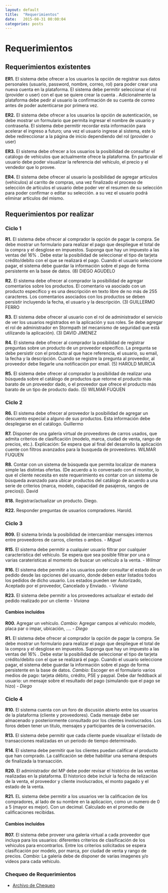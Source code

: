 ```yaml
---
layout: default
title:  "Requerimientos"
date:   2015-08-31 00:00:04
categories: posts
---
```


# Requerimientos

## Requerimientos existentes

**ER1.** El sistema debe ofrecer a los usuarios la opción de registrar sus datos personales (usuario, password, nombre, correo, rol) para poder crear una nueva cuenta en la plataforma. El sistema debe permitir seleccionar el rol (provider o user) con el que se quiere crear la cuenta . Adicionalmente la plataforma debe pedir al usuario la confirmación de su cuenta de correo antes de poder autenticarse por primera vez.

**ER2.** El sistema debe ofrecer a los usuarios la opción de autenticación, se debe mostrar un formulario que permita ingresar el nombre de usuario y contraseña. El sistema debe permitir recordar esta información para acelerar el ingreso a futuro; una vez el usuario ingrese al sistema, este lo debe redireccionar a la página de inicio dependiendo del rol (provider o user)

**ER3.** El sistema debe ofrecer a los usuarios la posibilidad de consultar el catálogo de vehículos que actualmente ofrece la plataforma. En particular el usuario debe poder visualizar la referencia del vehículo, el precio y el vendedor que lo provee.

**ER4.** El sistema debe ofrecer al usuario la posibilidad de agregar artículos (vehículos) al carrito de compras, una vez finalizado el proceso de selección de artículos el usuario debe poder ver el resumen de su selección para poder confirmar o editar su selección. a su vez el usuario podrá eliminar artículos del mismo.

## Requerimientos por realizar

### Ciclo 1

**R1.** El sistema debe ofrecer al comprador la opción de pagar la compra. Se debe mostrar un formulario para realizar el pago que despliegue el total de la compra y el desglose en impuestos. Suponga que hay un impuesto a las ventas del 16% . Debe estar la posibilidad de seleccionar el tipo de tarjeta crédito/debito con el que se realizará el pago. Cuando el usuario seleccione pagar, el sistema debe guardar la información sobre el pago de forma persistente en la base de datos. (8) DIEGO AGUDELO

**R2.** El sistema debe ofrecer al comprador la posibilidad de agregar comentarios sobre los productos. El comentario va  asociado con un producto específico y es una descripción en texto libre de no más de 255 caracteres. Los comentarios asociados con los productos se deben persistir incluyendo la fecha, el usuario y la descripción.  (3) GUILLERMO FERRO

**R3.** El sistema debe ofrecer al usuario con el rol de administrador el servicio de ver los usuarios registrados en la aplicación y sus roles. Se debe agregar el rol de administrador en Stormpath (el mecanismo de seguridad que está utilizando la aplicación). (3) DAVID JIMENEZ

**R4.** El sistema debe ofrecer al comprador la posibilidad de registrar preguntas sobre un producto de un proveedor específico. La pregunta se debe persistir con el producto al que hace referencia, el usuario, su email, la fecha y la descripción.  Cuando se registre la pregunta al proveedor, al proveedor debe llegarle una notificación por email. (5) HAROLD MURCIA

**R5.**  El sistema debe ofrecer al comprador la posibilidad de realizar una búsqueda sobre el catálogo de productos que retorne el producto más barato de un proveedor dado, o el proveedor que ofrece el producto más barato de un tipo de producto dado. (5)  WILMAR FUQUEN

### Ciclo 2

**R6.** El sistema debe ofrecer al proveedor la posibilidad de agregar un descuento especial a alguno de sus productos. Esta información debe desplegarse en el catálogo. Guillermo 

**R7.** Disponer de una galería virtual de proveedores de carros usados, que admita criterios de clasificación (modelo, marca, ciudad de venta, rango de precios, etc.). Explicación: Se espera que al final del desarrollo la aplicación cuente con filtros avanzados para la busqueda de proveedores. WILMAR FUQUEN

**R8.** Contar con un sistema de búsqueda que permita localizar de manera simple las distintas ofertas. (De acuerdo a lo conversado con el monitor, lo que el cliente necesita en este requerimiento es contar con un sistema de búsqueda avanzado para ubicar productos del catálogo de acuerdo a una serie de criterios (marca, modelo, capacidad de pasajeros, rangos de precios)). David 

**R18.** Registrar/actualizar un producto. Diego.

**R22.** Responder preguntas de usuarios compradores. Harold.

### Ciclo 3
**R09.** El sistema brinda la posibilidad de intercambiar mensajes internos entre proveedores de carros, clientes o ambos. - _Miguel_

**R15.** El sistema debe permitir a cualquier usuario filtrar por cualquier caracteristica del vehículo. Se espera que sea posible filtrar por una o varias carateristicas al momento de buscar un vehiculo a la venta. - _Wilmar_

**R16.** El sistema debe permitir a los usuarios poder consultar el estado de un pedido desde las opciones del usuario, donde deben estar listados todos los pedidos de dicho usuario. Los estados pueden ser Autorizado, Aceptado por el proveedor, Cancelado y Enviado. - _Viviana_

**R23.** El sistema debe permitir a los proveedores actualizar el estado del pedido realizado por un cliente - _Viviana_

#### Cambios incluídos

**R00.** Agregar un vehículo. _Cambio:_ Agregar campos al vehículo: modelo, placa par o impar, ubicación, .... - _Diego_
 
 **R1.** El sistema debe ofrecer al comprador la opción de pagar la compra. Se debe mostrar un formulario para realizar el pago que despliegue el total de la compra y el desglose en impuestos. Suponga que hay un impuesto a las ventas del 16% . Debe estar la posibilidad de seleccionar el tipo de tarjeta crédito/debito con el que se realizará el pago. Cuando el usuario seleccione pagar, el sistema debe guardar la información sobre el pago de forma persistente en la base de datos. _Cambio:_ Escoger en el formulario varios medios de pago: tarjeta débito, crédito, PSE y paypal. 
Debe dar feddback al usuario: un mensaje sobre el resultado del pago (simulando que el pago se hizo) - _Diego_

### Ciclo 4

**R10.** El sistema cuenta con un foro de discusión abierto entre los usuarios de la plataforma (cliente y proveedores). Cada mensaje debe ser almacenado y posteriormente consultado por los clientes involucrados. Los foros deben tener un titulo, mensajes y participantes de la conversación.

**R13.** El sistema debe permitir que cada cliente puede visualizar el listado de transacciones realizadas en un periodo de tiempo determinado.

**R14.** El sistema debe permitir que los clientes puedan calificar el producto que han comprado. La calificación se debe habilitar una semana después de finalizada la transacción.

**R20.** El administrador del MP debe poder revisar el histórico de las ventas realizadas en la plataforma. El historico debe incluir la fecha de relización de la venta, el proveedor y cliente involucrados, el monto pagado y el estado de la venta.

**R21.** EL sistema debe permitir a los usuarios ver la calificacion de los compradores, al lado de su nombre en la aplicacion, como un numero de 0 a 5 (mayor es mejor). Con un decimal. Calculado en el promedio de calificaciones recibidas.

#### Cambios incluídos

**R07.** El sistema debe proveer una galeria virtual a cada proveedor que incluya para los usuarios: diferentes criterios de clasificación de los vehiculos para encontrarlos. Entre los criterios solicitados se espera clasificación por modelo, por marca, por ciudad de venta y rango de precios.  _Cambio:_ La galería debe de disponer de varias imagenes y/o videos para cada vehículo.

### Chequeo de Requerimientos
*	[Archivo de Chequeo](https://docs.google.com/spreadsheets/d/1gbqvh-xTR9Dhh9Hh1EkAM7dDza2q9yeNAdvAw7Zd8qU/edit?usp=sharing)
